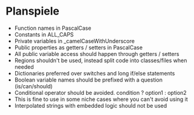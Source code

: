 # Planspiele

- Function names in PascalCase
- Constants in ALL_CAPS
- Private variables in _camelCaseWithUnderscore
- Public properties as getters / setters in PascalCase
- All public variable access should happen through getters / setters
- Regions shouldn't be used, instead split code into classes/files when needed
- Dictionaries preferred over switches and long if/else statements
- Boolean variable names should be prefixed with a question (is/can/should)
- Conditional operator should be avoided. condition ? option1 : option2
- This is fine to use in some niche cases where you can't avoid using it
- Interpolated strings with embedded logic should not be used
